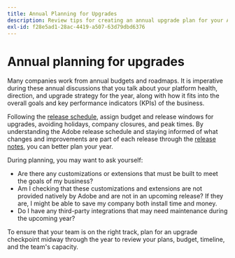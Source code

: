 ```yaml
---
title: Annual Planning for Upgrades
description: Review tips for creating an annual upgrade plan for your Adobe Commerce or Magento Open Source project.
exl-id: f28e5ad1-28ac-4419-a507-63d79dbd6376
---
```

# Annual planning for upgrades

Many companies work from annual budgets and roadmaps. It is imperative during these annual discussions that you talk about your platform health, direction, and upgrade strategy for the year, along with how it fits into the overall goals and key performance indicators (KPIs) of the business.

Following the [release schedule](https://devdocs.magento.com/release/), assign budget and release windows for upgrades, avoiding holidays, company closures, and peak times. By understanding the Adobe release schedule and staying informed of what changes and improvements are part of each release through the [release notes](https://devdocs.magento.com/guides/v2.4/release-notes/bk-release-notes.html), you can better plan your year. 

During planning, you may want to ask yourself:

- Are there any customizations or extensions that must be built to meet the goals of my business?
- Am I checking that these customizations and extensions are not provided natively by Adobe and are not in an upcoming release? If they are, I might be able to save my company both install time and money.
- Do I have any third-party integrations that may need maintenance during the upcoming year?

To ensure that your team is on the right track, plan for an upgrade checkpoint midway through the year to review your plans, budget, timeline, and the team's capacity.
